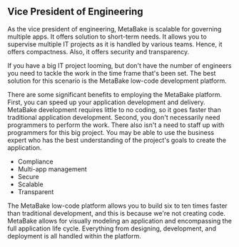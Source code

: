 ## Vice President of Engineering

As the vice president of engineering, MetaBake is scalable for governing multiple apps. It offers solution to short-term needs. It allows you to supervise multiple IT projects as it is handled by various teams. Hence, it offers compactness. Also, it offers security and transparency.

If you have a big IT project looming, but don't have the number of engineers you need to tackle the work in the time frame that's been set. The best solution for this scenario is the MetaBake low-code development platform.

There are some significant benefits to employing the MetaBake platform. First, you can speed up your application development and delivery. MetaBake development requires little to no coding, so it goes faster than traditional application development. Second, you don't necessarily need programmers to perform the work. There also isn't a need to staff up with programmers for this big project. You may be able to use the business expert who has the best understanding of the project's goals to create the application.

* Compliance
* Multi-app management
* Secure
* Scalable
* Transparent

The MetaBake low-code platform allows you to build six to ten times faster than traditional development, and this is because we're not creating code. MetaBake allows for visually modeling an application and encompassing the full application life cycle. Everything from designing, development, and deployment is all handled within the platform.